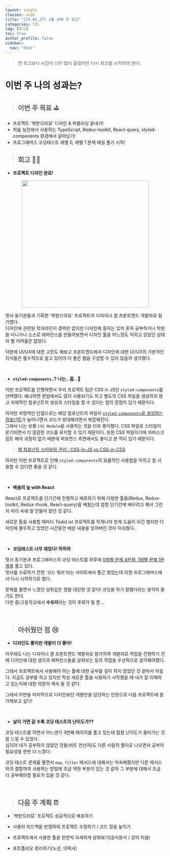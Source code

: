 ```yaml
---
layout: single
classes: wide
title: "[23.01.27] 1월 넷째 주 회고"
categories: TIL
tag: [회고]
toc: true
author_profile: false
sidebar:
  nav: "docs"
---
```


> 전 회고보다 시간이 너무 많이 흘렀지만 다시 회고를 시작하려 한다.

# 이번 주 나의 성과는?

> ## 이번 주 목표 ⛳️

- 프로젝트 '복받으라묘' 디자인 & 퍼블리싱 끝내기!
- 처음 실전에서 사용하는 TypeScript, Redux-toolkit, React-query, styled-components 환경에서 살아남기!
- 프로그래머스 코딩테스트 레벨 0, 레벨 1 문제 매일 풀기 시작!

> ## 회고 🧑‍💻

- **프로젝트 디자인 완료!**

<p align="center">
  <img width="400" src="https://user-images.githubusercontent.com/96808980/215037995-72af5b91-6234-4006-8bee-4c4e5d307328.png" alt="" />
</p>

멋사 동기분들과 기획한 '복받으라묘' 프로젝트의 디자이너 겸 프론트엔드 개발자로 참가했다.<br/>
디자인에 관련된 학과라던지 경력은 없지만 디자인에 흥미는 있어 혼자 공부하거나 학원을 다니거나 스스로 레퍼런스를 만들어보면서 디자인 툴을 어느정도 익히고 있었던 상태라 별 어려움은 없었다.

덕분에 UI/UX에 대한 고민도 해보고 프론트엔드에서 디자인에 대한 UI/UX의 기본적인 지식들은 필수적으로 알고 있어야 더 좋은 웹을 구성할 수 있지 않을까 생각했다.

<br/>

- **`styled-components`..? 나는.. 흠.. 🤔**

이번 프로젝트를 진행하면서 우리 프로젝트 팀은 CSS in JS인 `styled-components`를 선택했다. 왜냐하면 현업에서도 많이 사용되기도 하고 별도의 CSS 파일을 생성하지 않고 자체적인 컴포넌트의 생성과 스타일을 할 수 있다는 점이 장점이 있기 때문이다.

하지만 치명적인 단점으로는 해당 컴포넌트의 파일이 <u>`styled-components`로 생성하는 컴포넌트</u>가 늘어나면서 코드가 방대해지면서 복잡해진다. <br/>
그래서 나는 보통 `CSS Module`을 사용하는 것을 더욱 좋아했다. CSS 파일로 스타일이 분기되면서 더 깔끔한 코드를 유지할 수 있기 때문이다. 또한 CSS 파일이기에 자바스크립트 해석 과정이 없기 때문에 퍼포먼스 측면에서도 좋다고 본 적이 있기 때문이다.

> [웹 컴포넌트 스타일링 관리 : CSS-in-JS vs CSS-in-CSS](https://www.samsungsds.com/kr/insights/web_component.html)

하지만 이번 프로젝트로 인해 `styled-components`의 효율적인 사용법을 익히고 잘 사용할 수 있다면 좋을 것 같다.

<br/>

- **배움의 늪 with React**

React로 프로젝트를 단기간에 진행하고 배포하기 위해 다양한 툴들(Redux, Redux-toolkit, Redux-thunk, React-query)을 배웠는데 엄청 단기간에 배우려고 해서 그런지 머리 속에 잘 안들어 왔던 것 같다.

새로운 툴을 사용할 때마다 TodoList 프로젝트를 작게나마 한게 도움이 되긴 했지만 디자인에 몰두하고 있었던 시간동안 배운 내용을 잊어버린 것이 아쉬웠다..

<br/>

- **코딩테스트 너무 재밌다! 하하하**

멋사 동기분과 프로그래머스의 코딩 테스트를 하루에 <u>0레벨 문제 4문제, 1레벨 문제 1문제</u>를 풀고 있다.<br/>
멋사를 수료하기 전엔 '코드 워즈'라는 사이트에서 풀곤 했었는데 이젠 프로그래머스에서 다시 시작하기로 했다.

문제를 풀면서 느꼈던 성취감은 정말 대단한 것 같다! 코딩을 하기 잘했다라는 생각이 들기도 한다.<br/>
다만 중/고등학교에서 **수포자**라는 것이 후회가 될 뿐...

<br/>

> ## 아쉬웠던 점 😢

- **디자인도 좋지만 개발이 더 좋아!**

아무래도 나는 디자이너 겸 프론트엔드 개발자로 참가하여 개발자로 작업을 진행하기 전에 디자인에 대한 생각과 레퍼런스들을 살펴보는 등의 작업을 우선적으로 생각해야했다.

그래서 프로젝트에서 사용해야 하는 툴에 대한 공부를 깊이 하지 않았던 것 같아서 아쉽다. 지금도 공부를 하고 있지만 막상 새로운 툴을 사용하기 시작했을 때 내가 잘 이해하고 있는지에 대한 의문이 계속 들 것 같다.

그래서 이번을 마지막으로 디자인보단 개발만을 담당하는 인원으로 다음 프로젝트에 참가해보고 싶다!

<br/>

- **날이 가면 갈 수록 코딩 테스트의 난이도가??**

코딩 테스트를 하면서 어느샌가 3번째 페이지를 풀고 있는데 점점 난이도가 올라가는 것을 느낄 수 있었다. <br/>
심지어 내가 공부하지 않았던 것들(비트 연산자)도 다른 사람의 풀이로 나오면서 공부의 필요성을 한번 더 느꼈다.

코딩 테스트 문제를 풀면서 `map`, `filter` 메서드에 대해서는 익숙해졌지만 다른 메서드와의 결합하여 사용하는 방법에 조금 약한 부분이 있는 것 같아 그 부분에 대해서 조금 더 공부해야할 필요가 있을 것 같다.

<br/>

> ## 다음 주 계획 ⏰

- '복받으라묘' 프로젝트 성공적으로 배포하기

- 사용자 피드백을 반영하여 프로젝트 수정하기 / 코드 질을 높이기

- 프로젝트에서 사용한 툴을 한번씩 자세하게 살펴보기(공식문서 / 강의 이용)

- 포트폴리오 정리하기(노션, 이력서)
